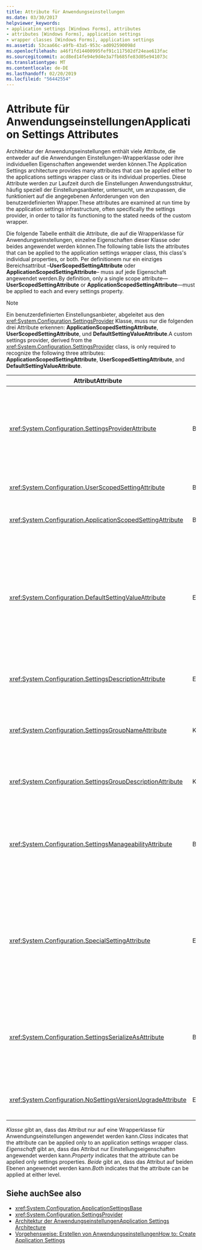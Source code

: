 ```yaml
---
title: Attribute für Anwendungseinstellungen
ms.date: 03/30/2017
helpviewer_keywords:
- application settings [Windows Forms], attributes
- attributes [Windows Forms], application settings
- wrapper classes [Windows Forms], application settings
ms.assetid: 53caa66c-a9fb-43a5-953c-ad092590098d
ms.openlocfilehash: a46f1fd14400995fef91c117502df24eae613fac
ms.sourcegitcommit: acd8ed14fe94e9d4e3a7fb685fe83d05e941073c
ms.translationtype: MT
ms.contentlocale: de-DE
ms.lasthandoff: 02/20/2019
ms.locfileid: "56442554"
---
```

# <a name="application-settings-attributes"></a><span data-ttu-id="1db77-102">Attribute für Anwendungseinstellungen</span><span class="sxs-lookup"><span data-stu-id="1db77-102">Application Settings Attributes</span></span>
<span data-ttu-id="1db77-103">Architektur der Anwendungseinstellungen enthält viele Attribute, die entweder auf die Anwendungen Einstellungen-Wrapperklasse oder ihre individuellen Eigenschaften angewendet werden können.</span><span class="sxs-lookup"><span data-stu-id="1db77-103">The Application Settings architecture provides many attributes that can be applied either to the applications settings wrapper class or its individual properties.</span></span> <span data-ttu-id="1db77-104">Diese Attribute werden zur Laufzeit durch die Einstellungen Anwendungsstruktur, häufig speziell der Einstellungsanbieter, untersucht, um anzupassen, die funktioniert auf die angegebenen Anforderungen von den benutzerdefinierten Wrapper.</span><span class="sxs-lookup"><span data-stu-id="1db77-104">These attributes are examined at run time by the application settings infrastructure, often specifically the settings provider, in order to tailor its functioning to the stated needs of the custom wrapper.</span></span>  
  
 <span data-ttu-id="1db77-105">Die folgende Tabelle enthält die Attribute, die auf die Wrapperklasse für Anwendungseinstellungen, einzelne Eigenschaften dieser Klasse oder beides angewendet werden können.</span><span class="sxs-lookup"><span data-stu-id="1db77-105">The following table lists the attributes that can be applied to the application settings wrapper class, this class's individual properties, or both.</span></span> <span data-ttu-id="1db77-106">Per definitionem nur ein einziges Bereichsattribut –**UserScopedSettingAttribute** oder **ApplicationScopedSettingAttribute**– muss auf jede Eigenschaft angewendet werden.</span><span class="sxs-lookup"><span data-stu-id="1db77-106">By definition, only a single scope attribute—**UserScopedSettingAttribute** or **ApplicationScopedSettingAttribute**—must be applied to each and every settings property.</span></span>  
  
> [!NOTE]
>  <span data-ttu-id="1db77-107">Ein benutzerdefinierten Einstellungsanbieter, abgeleitet aus den <xref:System.Configuration.SettingsProvider> Klasse, muss nur die folgenden drei Attribute erkennen: **ApplicationScopedSettingAttribute**, **UserScopedSettingAttribute**, und **DefaultSettingValueAttribute**.</span><span class="sxs-lookup"><span data-stu-id="1db77-107">A custom settings provider, derived from the <xref:System.Configuration.SettingsProvider> class, is only required to recognize the following three attributes: **ApplicationScopedSettingAttribute**, **UserScopedSettingAttribute**, and **DefaultSettingValueAttribute**.</span></span>  
  
|<span data-ttu-id="1db77-108">Attribut</span><span class="sxs-lookup"><span data-stu-id="1db77-108">Attribute</span></span>|<span data-ttu-id="1db77-109">Target</span><span class="sxs-lookup"><span data-stu-id="1db77-109">Target</span></span>|<span data-ttu-id="1db77-110">Beschreibung</span><span class="sxs-lookup"><span data-stu-id="1db77-110">Description</span></span>|  
|---------------|------------|-----------------|  
|<xref:System.Configuration.SettingsProviderAttribute>|<span data-ttu-id="1db77-111">Beides</span><span class="sxs-lookup"><span data-stu-id="1db77-111">Both</span></span>|<span data-ttu-id="1db77-112">Gibt den kurzen Namen des Einstellungsanbieters für Persistenz verwendet.</span><span class="sxs-lookup"><span data-stu-id="1db77-112">Specifies the short name of the settings provider to use for persistence.</span></span><br /><br /> <span data-ttu-id="1db77-113">Wenn dieses Attribut nicht angegeben ist, der Standardanbieter <xref:System.Configuration.LocalFileSettingsProvider>, wird angenommen.</span><span class="sxs-lookup"><span data-stu-id="1db77-113">If this attribute is not supplied, the default provider, <xref:System.Configuration.LocalFileSettingsProvider>, is assumed.</span></span>|  
|<xref:System.Configuration.UserScopedSettingAttribute>|<span data-ttu-id="1db77-114">Beides</span><span class="sxs-lookup"><span data-stu-id="1db77-114">Both</span></span>|<span data-ttu-id="1db77-115">Definiert eine Eigenschaft als eine benutzerspezifische anwendungseinstellung an.</span><span class="sxs-lookup"><span data-stu-id="1db77-115">Defines a property as a user-scoped application setting.</span></span>|  
|<xref:System.Configuration.ApplicationScopedSettingAttribute>|<span data-ttu-id="1db77-116">Beides</span><span class="sxs-lookup"><span data-stu-id="1db77-116">Both</span></span>|<span data-ttu-id="1db77-117">Definiert eine Eigenschaft als im Gültigkeitsbereich der Anwendung anwendungseinstellung an.</span><span class="sxs-lookup"><span data-stu-id="1db77-117">Defines a property as an application-scoped application setting.</span></span>|  
|<xref:System.Configuration.DefaultSettingValueAttribute>|<span data-ttu-id="1db77-118">Eigenschaft</span><span class="sxs-lookup"><span data-stu-id="1db77-118">Property</span></span>|<span data-ttu-id="1db77-119">Gibt eine Zeichenfolge, die in den Wert fest codierter Standardwert für diese Eigenschaft vom Anbieter deserialisiert werden kann.</span><span class="sxs-lookup"><span data-stu-id="1db77-119">Specifies a string that can be deserialized by the provider into the hard-coded default value for this property.</span></span><br /><br /> <span data-ttu-id="1db77-120">Die <xref:System.Configuration.LocalFileSettingsProvider> dieses Attribut ist nicht erforderlich und durch einen beliebigen Wert überschrieben werden, bereitgestellt von diesem Attribut liegt ein Wert bereits erhalten bleibt.</span><span class="sxs-lookup"><span data-stu-id="1db77-120">The <xref:System.Configuration.LocalFileSettingsProvider> does not require this attribute, and will override any value provided by this attribute if there is a value already persisted.</span></span>|  
|<xref:System.Configuration.SettingsDescriptionAttribute>|<span data-ttu-id="1db77-121">Eigenschaft</span><span class="sxs-lookup"><span data-stu-id="1db77-121">Property</span></span>|<span data-ttu-id="1db77-122">Enthält den beschreibenden Text für eine einzelne Einstellung, die in erster Linie von der Laufzeit und Entwurfszeit-Tools verwendet.</span><span class="sxs-lookup"><span data-stu-id="1db77-122">Provides the descriptive test for an individual setting, used primarily by run-time and design-time tools.</span></span>|  
|<xref:System.Configuration.SettingsGroupNameAttribute>|<span data-ttu-id="1db77-123">Klasse</span><span class="sxs-lookup"><span data-stu-id="1db77-123">Class</span></span>|<span data-ttu-id="1db77-124">Stellt einen expliziten Namen für eine Gruppe "Einstellungen".</span><span class="sxs-lookup"><span data-stu-id="1db77-124">Provides an explicit name for a settings group.</span></span> <span data-ttu-id="1db77-125">Wenn dieses Attribut fehlt, ist <xref:System.Configuration.ApplicationSettingsBase> der Wrapper-Klassenname verwendet.</span><span class="sxs-lookup"><span data-stu-id="1db77-125">If this attribute is missing, <xref:System.Configuration.ApplicationSettingsBase> uses the wrapper class name.</span></span>|  
|<xref:System.Configuration.SettingsGroupDescriptionAttribute>|<span data-ttu-id="1db77-126">Klasse</span><span class="sxs-lookup"><span data-stu-id="1db77-126">Class</span></span>|<span data-ttu-id="1db77-127">Enthält den beschreibenden Text für eine Gruppe "Einstellungen" in erster Linie von der Laufzeit und Entwurfszeit-Tools verwendet.</span><span class="sxs-lookup"><span data-stu-id="1db77-127">Provides the descriptive test for a settings group, used primarily by run-time and design-time tools.</span></span>|  
|<xref:System.Configuration.SettingsManageabilityAttribute>|<span data-ttu-id="1db77-128">Beides</span><span class="sxs-lookup"><span data-stu-id="1db77-128">Both</span></span>|<span data-ttu-id="1db77-129">Gibt NULL oder mehr Verwaltbarkeit-Dienste, die der Gruppe "Einstellungen" oder die Eigenschaft bereitgestellt werden soll.</span><span class="sxs-lookup"><span data-stu-id="1db77-129">Specifies zero or more manageability services that should be provided to the settings group or property.</span></span> <span data-ttu-id="1db77-130">Die verfügbaren Dienste gelten die <xref:System.Configuration.SettingsManageability> Enumeration.</span><span class="sxs-lookup"><span data-stu-id="1db77-130">The available services are described by the <xref:System.Configuration.SettingsManageability> enumeration.</span></span>|  
|<xref:System.Configuration.SpecialSettingAttribute>|<span data-ttu-id="1db77-131">Eigenschaft</span><span class="sxs-lookup"><span data-stu-id="1db77-131">Property</span></span>|<span data-ttu-id="1db77-132">Gibt an, dass eine Einstellung auf eine spezielle, vordefinierte Kategorie, z. B. eine Verbindungszeichenfolge gehört, die spezielle Verarbeitung durch den Einstellungsanbieter vorschlägt.</span><span class="sxs-lookup"><span data-stu-id="1db77-132">Indicates that a setting belongs to a special, predefined category, such as a connection string, that suggests special processing by the settings provider.</span></span> <span data-ttu-id="1db77-133">Die vordefinierten Kategorien für dieses Attribut definieren, indem die <xref:System.Configuration.SpecialSetting> Enumeration.</span><span class="sxs-lookup"><span data-stu-id="1db77-133">The predefined categories for this attribute are defined by the <xref:System.Configuration.SpecialSetting> enumeration.</span></span>|  
|<xref:System.Configuration.SettingsSerializeAsAttribute>|<span data-ttu-id="1db77-134">Beides</span><span class="sxs-lookup"><span data-stu-id="1db77-134">Both</span></span>|<span data-ttu-id="1db77-135">Gibt einen bevorzugten Serialisierungsmechanismus für eine Gruppe oder Eigenschaft an.</span><span class="sxs-lookup"><span data-stu-id="1db77-135">Specifies a preferred serialization mechanism for a settings group or property.</span></span> <span data-ttu-id="1db77-136">Die verfügbaren Serialisierungsmechanismen werden definiert, indem die <xref:System.Configuration.SettingsSerializeAs> Enumeration.</span><span class="sxs-lookup"><span data-stu-id="1db77-136">The available serialization mechanisms are defined by the <xref:System.Configuration.SettingsSerializeAs> enumeration.</span></span>|  
|<xref:System.Configuration.NoSettingsVersionUpgradeAttribute>|<span data-ttu-id="1db77-137">Eigenschaft</span><span class="sxs-lookup"><span data-stu-id="1db77-137">Property</span></span>|<span data-ttu-id="1db77-138">Gibt an, dass ein Einstellungsanbieter alle Upgrade Anwendungsfunktionalität für die markierte Eigenschaft deaktivieren soll.</span><span class="sxs-lookup"><span data-stu-id="1db77-138">Specifies that a settings provider should disable all application upgrade functionality for the marked property.</span></span>|  
  
 <span data-ttu-id="1db77-139">*Klasse* gibt an, dass das Attribut nur auf eine Wrapperklasse für Anwendungseinstellungen angewendet werden kann.</span><span class="sxs-lookup"><span data-stu-id="1db77-139">*Class* indicates that the attribute can be applied only to an application settings wrapper class.</span></span> <span data-ttu-id="1db77-140">*Eigenschaft* gibt an, dass das Attribut nur Einstellungseigenschaften angewendet werden kann.</span><span class="sxs-lookup"><span data-stu-id="1db77-140">*Property* indicates that the attribute can be applied only settings properties.</span></span> <span data-ttu-id="1db77-141">*Beide* gibt an, dass das Attribut auf beiden Ebenen angewendet werden kann.</span><span class="sxs-lookup"><span data-stu-id="1db77-141">*Both* indicates that the attribute can be applied at either level.</span></span>  
  
## <a name="see-also"></a><span data-ttu-id="1db77-142">Siehe auch</span><span class="sxs-lookup"><span data-stu-id="1db77-142">See also</span></span>
- <xref:System.Configuration.ApplicationSettingsBase>
- <xref:System.Configuration.SettingsProvider>
- [<span data-ttu-id="1db77-143">Architektur der Anwendungseinstellungen</span><span class="sxs-lookup"><span data-stu-id="1db77-143">Application Settings Architecture</span></span>](../../../../docs/framework/winforms/advanced/application-settings-architecture.md)
- [<span data-ttu-id="1db77-144">Vorgehensweise: Erstellen von Anwendungseinstellungen</span><span class="sxs-lookup"><span data-stu-id="1db77-144">How to: Create Application Settings</span></span>](how-to-create-application-settings.md)
